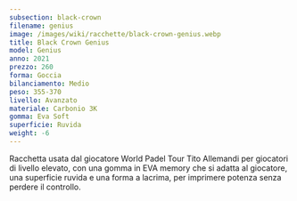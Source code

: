 ```yaml
---
subsection: black-crown
filename: genius
image: /images/wiki/racchette/black-crown-genius.webp
title: Black Crown Genius
model: Genius
anno: 2021
prezzo: 260
forma: Goccia
bilanciamento: Medio
peso: 355-370
livello: Avanzato
materiale: Carbonio 3K
gomma: Eva Soft
superficie: Ruvida
weight: -6
---
```

Racchetta usata dal giocatore World Padel Tour Tito Allemandi per giocatori di livello elevato, con una gomma in EVA memory che si adatta al giocatore, una superficie ruvida e una forma a lacrima, per imprimere potenza senza perdere il controllo.